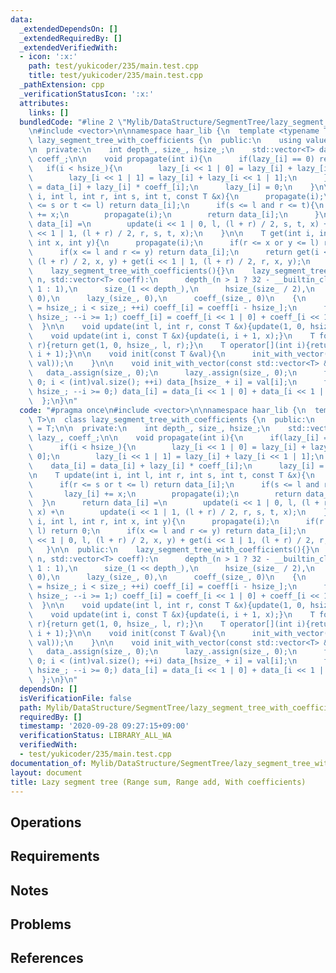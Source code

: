 ```yaml
---
data:
  _extendedDependsOn: []
  _extendedRequiredBy: []
  _extendedVerifiedWith:
  - icon: ':x:'
    path: test/yukicoder/235/main.test.cpp
    title: test/yukicoder/235/main.test.cpp
  _pathExtension: cpp
  _verificationStatusIcon: ':x:'
  attributes:
    links: []
  bundledCode: "#line 2 \"Mylib/DataStructure/SegmentTree/lazy_segment_tree_with_coefficients.cpp\"\
    \n#include <vector>\n\nnamespace haar_lib {\n  template <typename T>\n  class\
    \ lazy_segment_tree_with_coefficients {\n  public:\n    using value_type = T;\n\
    \n  private:\n    int depth_, size_, hsize_;\n    std::vector<T> data_, lazy_,\
    \ coeff_;\n\n    void propagate(int i){\n      if(lazy_[i] == 0) return;\n   \
    \   if(i < hsize_){\n        lazy_[i << 1 | 0] = lazy_[i] + lazy_[i << 1 | 0];\n\
    \        lazy_[i << 1 | 1] = lazy_[i] + lazy_[i << 1 | 1];\n      }\n      data_[i]\
    \ = data_[i] + lazy_[i] * coeff_[i];\n      lazy_[i] = 0;\n    }\n\n    T update(int\
    \ i, int l, int r, int s, int t, const T &x){\n      propagate(i);\n      if(r\
    \ <= s or t <= l) return data_[i];\n      if(s <= l and r <= t){\n        lazy_[i]\
    \ += x;\n        propagate(i);\n        return data_[i];\n      }\n      return\
    \ data_[i] =\n        update(i << 1 | 0, l, (l + r) / 2, s, t, x) +\n        update(i\
    \ << 1 | 1, (l + r) / 2, r, s, t, x);\n    }\n\n    T get(int i, int l, int r,\
    \ int x, int y){\n      propagate(i);\n      if(r <= x or y <= l) return 0;\n\
    \      if(x <= l and r <= y) return data_[i];\n      return get(i << 1 | 0, l,\
    \ (l + r) / 2, x, y) + get(i << 1 | 1, (l + r) / 2, r, x, y);\n    }\n\n  public:\n\
    \    lazy_segment_tree_with_coefficients(){}\n    lazy_segment_tree_with_coefficients(int\
    \ n, std::vector<T> coeff):\n      depth_(n > 1 ? 32 - __builtin_clz(n - 1) +\
    \ 1 : 1),\n      size_(1 << depth_),\n      hsize_(size_ / 2),\n      data_(size_,\
    \ 0),\n      lazy_(size_, 0),\n      coeff_(size_, 0)\n    {\n      for(int i\
    \ = hsize_; i < size_; ++i) coeff_[i] = coeff[i - hsize_];\n      for(int i =\
    \ hsize_; --i >= 1;) coeff_[i] = coeff_[i << 1 | 0] + coeff_[i << 1 | 1];\n  \
    \  }\n\n    void update(int l, int r, const T &x){update(1, 0, hsize_, l, r, x);}\n\
    \    void update(int i, const T &x){update(i, i + 1, x);}\n    T fold(int l, int\
    \ r){return get(1, 0, hsize_, l, r);}\n    T operator[](int i){return fold(i,\
    \ i + 1);}\n\n    void init(const T &val){\n      init_with_vector(std::vector<T>(hsize_,\
    \ val));\n    }\n\n    void init_with_vector(const std::vector<T> &val){\n   \
    \   data_.assign(size_, 0);\n      lazy_.assign(size_, 0);\n      for(int i =\
    \ 0; i < (int)val.size(); ++i) data_[hsize_ + i] = val[i];\n      for(int i =\
    \ hsize_; --i >= 0;) data_[i] = data_[i << 1 | 0] + data_[i << 1 | 1];\n    }\n\
    \  };\n}\n"
  code: "#pragma once\n#include <vector>\n\nnamespace haar_lib {\n  template <typename\
    \ T>\n  class lazy_segment_tree_with_coefficients {\n  public:\n    using value_type\
    \ = T;\n\n  private:\n    int depth_, size_, hsize_;\n    std::vector<T> data_,\
    \ lazy_, coeff_;\n\n    void propagate(int i){\n      if(lazy_[i] == 0) return;\n\
    \      if(i < hsize_){\n        lazy_[i << 1 | 0] = lazy_[i] + lazy_[i << 1 |\
    \ 0];\n        lazy_[i << 1 | 1] = lazy_[i] + lazy_[i << 1 | 1];\n      }\n  \
    \    data_[i] = data_[i] + lazy_[i] * coeff_[i];\n      lazy_[i] = 0;\n    }\n\
    \n    T update(int i, int l, int r, int s, int t, const T &x){\n      propagate(i);\n\
    \      if(r <= s or t <= l) return data_[i];\n      if(s <= l and r <= t){\n \
    \       lazy_[i] += x;\n        propagate(i);\n        return data_[i];\n    \
    \  }\n      return data_[i] =\n        update(i << 1 | 0, l, (l + r) / 2, s, t,\
    \ x) +\n        update(i << 1 | 1, (l + r) / 2, r, s, t, x);\n    }\n\n    T get(int\
    \ i, int l, int r, int x, int y){\n      propagate(i);\n      if(r <= x or y <=\
    \ l) return 0;\n      if(x <= l and r <= y) return data_[i];\n      return get(i\
    \ << 1 | 0, l, (l + r) / 2, x, y) + get(i << 1 | 1, (l + r) / 2, r, x, y);\n \
    \   }\n\n  public:\n    lazy_segment_tree_with_coefficients(){}\n    lazy_segment_tree_with_coefficients(int\
    \ n, std::vector<T> coeff):\n      depth_(n > 1 ? 32 - __builtin_clz(n - 1) +\
    \ 1 : 1),\n      size_(1 << depth_),\n      hsize_(size_ / 2),\n      data_(size_,\
    \ 0),\n      lazy_(size_, 0),\n      coeff_(size_, 0)\n    {\n      for(int i\
    \ = hsize_; i < size_; ++i) coeff_[i] = coeff[i - hsize_];\n      for(int i =\
    \ hsize_; --i >= 1;) coeff_[i] = coeff_[i << 1 | 0] + coeff_[i << 1 | 1];\n  \
    \  }\n\n    void update(int l, int r, const T &x){update(1, 0, hsize_, l, r, x);}\n\
    \    void update(int i, const T &x){update(i, i + 1, x);}\n    T fold(int l, int\
    \ r){return get(1, 0, hsize_, l, r);}\n    T operator[](int i){return fold(i,\
    \ i + 1);}\n\n    void init(const T &val){\n      init_with_vector(std::vector<T>(hsize_,\
    \ val));\n    }\n\n    void init_with_vector(const std::vector<T> &val){\n   \
    \   data_.assign(size_, 0);\n      lazy_.assign(size_, 0);\n      for(int i =\
    \ 0; i < (int)val.size(); ++i) data_[hsize_ + i] = val[i];\n      for(int i =\
    \ hsize_; --i >= 0;) data_[i] = data_[i << 1 | 0] + data_[i << 1 | 1];\n    }\n\
    \  };\n}\n"
  dependsOn: []
  isVerificationFile: false
  path: Mylib/DataStructure/SegmentTree/lazy_segment_tree_with_coefficients.cpp
  requiredBy: []
  timestamp: '2020-09-28 09:27:15+09:00'
  verificationStatus: LIBRARY_ALL_WA
  verifiedWith:
  - test/yukicoder/235/main.test.cpp
documentation_of: Mylib/DataStructure/SegmentTree/lazy_segment_tree_with_coefficients.cpp
layout: document
title: Lazy segment tree (Range sum, Range add, With coefficients)
---
```


## Operations

## Requirements

## Notes

## Problems

## References
